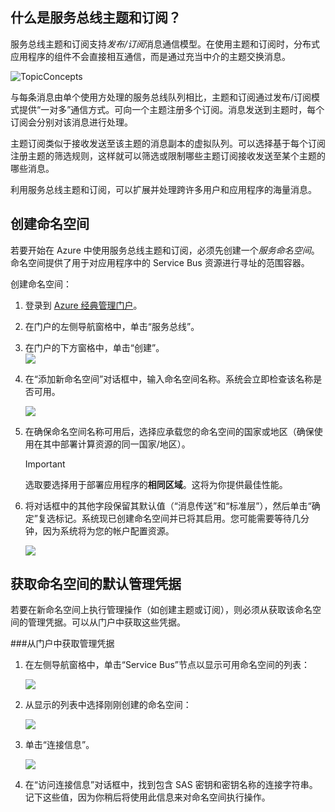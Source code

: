 ## 什么是服务总线主题和订阅？

服务总线主题和订阅支持*发布/订阅*消息通信模型。在使用主题和订阅时，分布式应用程序的组件不会直接相互通信，而是通过充当中介的主题交换消息。

![TopicConcepts](./media/howto-service-bus-topics/sb-topics-01.png)

与每条消息由单个使用方处理的服务总线队列相比，主题和订阅通过发布/订阅模式提供“一对多”通信方式。可向一个主题注册多个订阅。消息发送到主题时，每个订阅会分别对该消息进行处理。

主题订阅类似于接收发送至该主题的消息副本的虚拟队列。可以选择基于每个订阅注册主题的筛选规则，这样就可以筛选或限制哪些主题订阅接收发送至某个主题的哪些消息。

利用服务总线主题和订阅，可以扩展并处理跨许多用户和应用程序的海量消息。

## 创建命名空间

若要开始在 Azure 中使用服务总线主题和订阅，必须先创建一个*服务命名空间*。命名空间提供了用于对应用程序中的 Service Bus 资源进行寻址的范围容器。

创建命名空间：

1.  登录到 [Azure 经典管理门户][]。

2.  在门户的左侧导航窗格中，单击“服务总线”。

3.  在门户的下方窗格中，单击“创建”。   
    ![][0]

4.  在“添加新命名空间”对话框中，输入命名空间名称。系统会立即检查该名称是否可用。

    ![][2]

5.  在确保命名空间名称可用后，选择应承载您的命名空间的国家或地区（确保使用在其中部署计算资源的同一国家/地区）。

    > [!IMPORTANT]
    > 选取要选择用于部署应用程序的**相同区域**。这将为你提供最佳性能。

6. 	将对话框中的其他字段保留其默认值（“消息传送”和“标准层”），然后单击“确定”复选标记。系统现已创建命名空间并已将其启用。您可能需要等待几分钟，因为系统将为您的帐户配置资源。

    ![][6]

## 获取命名空间的默认管理凭据

若要在新命名空间上执行管理操作（如创建主题或订阅），则必须从获取该命名空间的管理凭据。可以从门户中获取这些凭据。

###从门户中获取管理凭据

1.  在左侧导航窗格中，单击“Service Bus”节点以显示可用命名空间的列表：

    ![][0]

2.  从显示的列表中选择刚刚创建的命名空间：

    ![][3]

3.  单击“连接信息”。

    ![][4]

4.  在“访问连接信息”对话框中，找到包含 SAS 密钥和密钥名称的连接字符串。记下这些值，因为你稍后将使用此信息来对命名空间执行操作。

  [Azure 经典管理门户]: http://manage.windowsazure.cn
  [0]: ./media/howto-service-bus-topics/sb-queues-13.png
  [2]: ./media/howto-service-bus-topics/sb-queues-04.png
  [3]: ./media/howto-service-bus-topics/sb-queues-09.png
  [4]: ./media/howto-service-bus-topics/sb-queues-06.png

  [6]: ./media/howto-service-bus-topics/getting-started-multi-tier-27.png

<!---HONumber=82-->